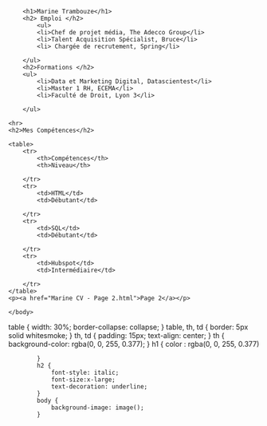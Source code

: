 <!DOCTYPE html>
<html lang="fr">
    <head>
        <meta charset="utf-8">
        <meta name="viewport" content="width=device-width, initial-scale=1.0">
        <title>CV Marine Trambouze</title>
        <link rel="stylesheet" href="styleCV.css.css">
    </head>
    <body>
        <!--Mon commentaire ici-->
        
        <h1>Marine Trambouze</h1>
        <h2> Emploi </h2>
            <ul>
            <li>Chef de projet média, The Adecco Group</li>
            <li>Talent Acquisition Spécialist, Bruce</li>
            <li> Chargée de recrutement, Spring</li>

        </ul>
        <h2>Formations </h2>
        <ul>
            <li>Data et Marketing Digital, Datascientest</li>
            <li>Master 1 RH, ECEMA</li>
            <li>Faculté de Droit, Lyon 3</li>

        </ul> 
    
    <hr> 
    <h2>Mes Compétences</h2>
    
    <table>
        <tr>
            <th>Compétences</th>
            <th>Niveau</th>
            
        </tr>
        <tr>
            <td>HTML</td>
            <td>Débutant</td>
           
        </tr>
        <tr>
            <td>SQL</td>
            <td>Débutant</td>
           
        </tr>
        <tr>
            <td>Hubspot</td>
            <td>Intermédiaire</td>
           
        </tr>
    </table>
    <p><a href="Marine CV - Page 2.html">Page 2</a></p>

    </body>
</html>

table {
                width: 30%;
                border-collapse: collapse;
            }
            table, th, td {
                border: 5px solid whitesmoke;
            }
            th, td {
                padding: 15px;
                text-align: center;
            }
            th {
                background-color: rgba(0, 0, 255, 0.377);
            }
            h1 {
                color : rgba(0, 0, 255, 0.377)

            }
            h2 {
                font-style: italic;
                font-size:x-large;
                text-decoration: underline;
            }
            body {
                background-image: image();
            }
